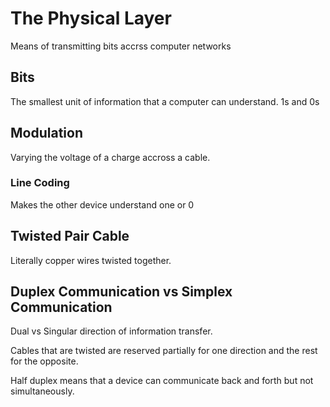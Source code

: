 # The Physical Layer

Means of transmitting bits accrss computer networks
## Bits 
The smallest unit of information that a computer can understand. 1s and 0s

## Modulation 
Varying the voltage of a charge accross a cable. 
### Line Coding 
Makes the other device understand one or 0

## Twisted Pair Cable 

Literally copper wires twisted together. 

## Duplex Communication vs Simplex Communication
Dual vs Singular direction of information transfer.

Cables that are twisted are reserved partially for one direction and the rest for the opposite. 

Half duplex means that a device can communicate back and forth but not simultaneously.


